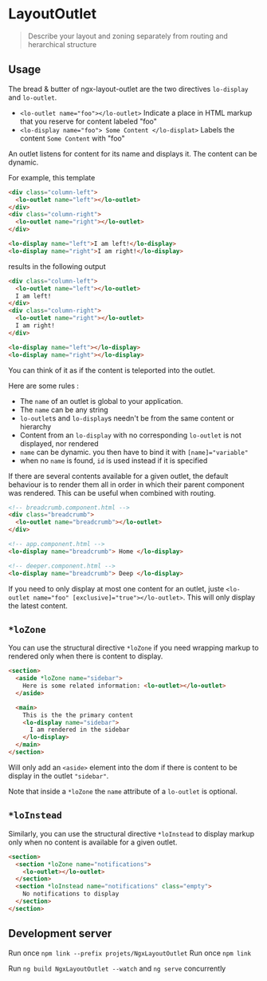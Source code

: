 # LayoutOutlet

> Describe your layout and zoning separately from routing and herarchical structure

## Usage

The bread & butter of ngx-layout-outlet are the two directives `lo-display` and `lo-outlet`.

 - `<lo-outlet name="foo"></lo-outlet>` Indicate a place in HTML markup that you reserve for content labeled "foo"
 - `<lo-display name="foo"> Some Content </lo-displat>` Labels the content `Some Content` with "foo"

 An outlet listens for content for its name and displays it. The content can be dynamic.

For example, this template

```html
<div class="column-left">
  <lo-outlet name="left"></lo-outlet>
</div>
<div class="column-right">
  <lo-outlet name="right"></lo-outlet>
</div>

<lo-display name="left">I am left!</lo-display>
<lo-display name="right">I am right!</lo-display>
```

results in the following output

```html
<div class="column-left">
  <lo-outlet name="left"></lo-outlet>
  I am left!
</div>
<div class="column-right">
  <lo-outlet name="right"></lo-outlet>
  I am right!
</div>

<lo-display name="left"></lo-display>
<lo-display name="right"></lo-display>
```

You can think of it as if the content is teleported into the outlet.

Here are some rules :

  + The `name` of an outlet is global to your application.
  + The `name` can be any string
  + `lo-outlet`s and `lo-display`s needn't be from the same content or hierarchy
  + Content from an `lo-display` with no corresponding `lo-outlet` is not displayed, nor rendered
  + `name` can be dynamic. you then have to bind it with `[name]="variable"`
  + when no `name` is found, `id` is used instead if it is specified

If there are several contents available for a given outlet, the default behaviour is to render
them all in order in which their parent component was rendered. This can be useful when combined
with routing.

```html
<!-- breadcrumb.component.html -->
<div class="breadcrumb">
  <lo-outlet name="breadcrumb"></lo-outlet>
</div>

<!-- app.component.html -->
<lo-display name="breadcrumb"> Home </lo-display>

<!-- deeper.component.html -->
<lo-display name="breadcrumb"> Deep </lo-display>
```

If you need to only display at most one content for an outlet, juste `<lo-outlet name="foo" [exclusive]="true"></lo-outlet>`.
This will only display the latest content.

## `*loZone`

You can use the structural directive `*loZone` if you need wrapping markup to rendered
only when there is content to display.

```html
<section>
  <aside *loZone name="sidebar">
    Here is some related information: <lo-outlet></lo-outlet>
  </aside>

  <main>
    This is the the primary content
    <lo-display name="sidebar">
      I am rendered in the sidebar
    </lo-display>
  </main>
</section>
```

Will only add an `<aside>` element into the dom if there is content to be display in the outlet `"sidebar"`.

Note that inside a `*loZone` the `name` attribute of a `lo-outlet` is optional.


## `*loInstead`

Similarly, you can use the structural directive `*loInstead` to display markup only when no content
is available for a given outlet.

```html
<section>
  <section *loZone name="notifications">
    <lo-outlet></lo-outlet>
  </section>
  <section *loInstead name="notifications" class="empty">
    No notifications to display
  </section>
</section>
```

## Development server

Run once `npm link --prefix projets/NgxLayoutOutlet`
Run once `npm link`

Run `ng build NgxLayoutOutlet --watch` and `ng serve` concurrently

